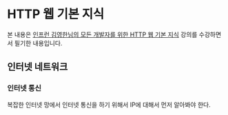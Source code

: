 # HTTP 웹 기본 지식

본 내용은 [인프런 김영한님의 모든 개발자를 위한 HTTP 웹 기본 지식](https://www.inflearn.com/course/http-%EC%9B%B9-%EB%84%A4%ED%8A%B8%EC%9B%8C%ED%81%AC) 강의를 수강하면서 필기한 내용입니다.

## 인터넷 네트워크

### 인터넷 통신

복잡한 인터넷 망에서 인터넷 통신을 하기 위해서 IP에 대해서 먼저 알아봐야 한다.
